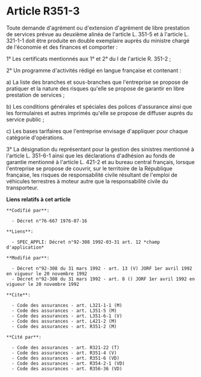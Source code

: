 # Article R351-3

Toute demande d'agrément ou d'extension d'agrément de libre prestation de services prévue au deuxième alinéa de l'article L.
351-5 et à l'article L. 321-1-1 doit être produite en double exemplaire auprès du ministre chargé de l'économie et des
finances et comporter :

1° Les certificats mentionnés aux 1° et 2° du I de l'article R. 351-2 ;

2° Un programme d'activités rédigé en langue française et contenant :

a) La liste des branches et sous-branches que l'entreprise se propose de pratiquer et la nature des risques qu'elle se
propose de garantir en libre prestation de services ;

b) Les conditions générales et spéciales des polices d'assurance ainsi que les formulaires et autres imprimés qu'elle se
propose de diffuser auprès du service public ;

c) Les bases tarifaires que l'entreprise envisage d'appliquer pour chaque catégorie d'opérations.

3° La désignation du représentant pour la gestion des sinistres mentionné à l'article L. 351-6-1 ainsi que les déclarations
d'adhésion au fonds de garantie mentionné à l'article L. 421-2 et au bureau central français, lorsque l'entreprise se propose
de couvrir, sur le territoire de la République française, les risques de responsabilité civile résultant de l'emploi de
véhicules terrestres à moteur autre que la responsabilité civile du transporteur.

**Liens relatifs à cet article**

	**Codifié par**:

	  - Décret n°76-667 1976-07-16

	**Liens**:

	  - SPEC_APPLI: Décret n°92-308 1992-03-31 art. 12 *champ d'application*

	**Modifié par**:

	  - Décret n°92-308 du 31 mars 1992 - art. 13 (V) JORF 1er avril 1992 en vigueur le 20 novembre 1992
	  - Décret n°92-308 du 31 mars 1992 - art. 8 () JORF 1er avril 1992 en vigueur le 20 novembre 1992

	**Cite**:

	  - Code des assurances - art. L321-1-1 (M)
	  - Code des assurances - art. L351-5 (M)
	  - Code des assurances - art. L351-6-1 (V)
	  - Code des assurances - art. L421-2 (M)
	  - Code des assurances - art. R351-2 (M)

	**Cité par**:

	  - Code des assurances - art. R321-22 (T)
	  - Code des assurances - art. R351-4 (V)
	  - Code des assurances - art. R351-6 (VD)
	  - Code des assurances - art. R354-2-1 (VD)
	  - Code des assurances - art. R356-36 (VD)
